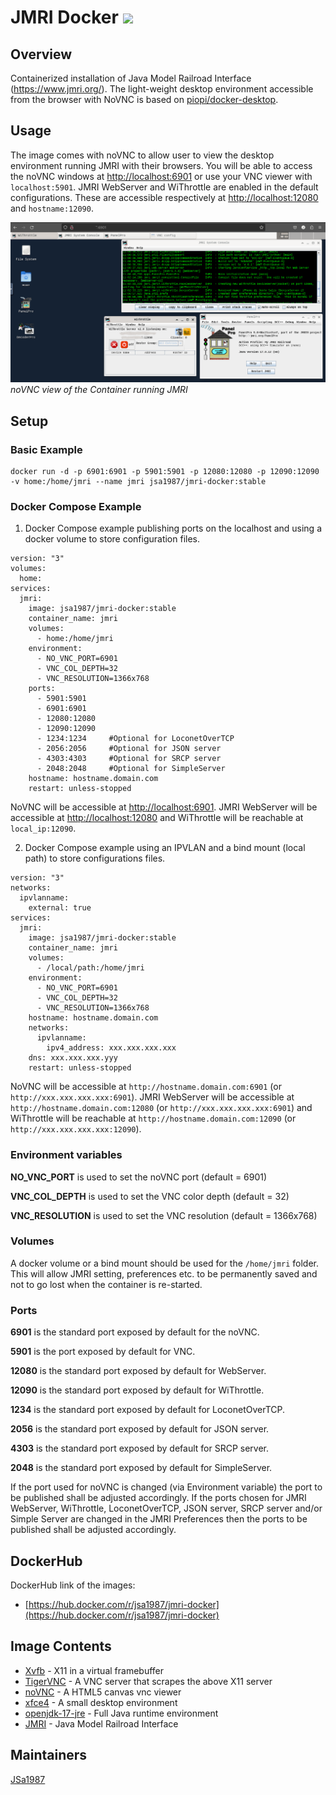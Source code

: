 # JMRI Docker ![](https://img.shields.io/docker/pulls/jsa1987/jmri-docker.svg?maxAge=60480)

## Overview

Containerized installation of Java Model Railroad Interface (https://www.jmri.org/). The light-weight desktop environment accessible from the browser with NoVNC is based on [piopi/docker-desktop](https://github.com/piopi/docker-desktop).

## Usage

The image comes with noVNC to allow user to view the desktop environment running JMRI with their browsers. You will be able to access the noVNC windows at [http://localhost:6901](http://localhost:6901) or use your VNC viewer with `localhost:5901`.
JMRI WebServer and WiThrottle are enabled in the default configurations. These are accessible respectively at [http://localhost:12080](http://localhost:12080) and `hostname:12090`.

![](/screenshots/Capture.png)
*noVNC view of the Container running JMRI*

## Setup

### Basic Example

```Shell
docker run -d -p 6901:6901 -p 5901:5901 -p 12080:12080 -p 12090:12090 -v home:/home/jmri --name jmri jsa1987/jmri-docker:stable
```

### Docker Compose Example 
1. Docker Compose example publishing ports on the localhost and using a docker volume to store configuration files.
```
version: "3"
volumes:
  home:
services:
  jmri:
    image: jsa1987/jmri-docker:stable
    container_name: jmri
    volumes:
      - home:/home/jmri
    environment:
      - NO_VNC_PORT=6901
      - VNC_COL_DEPTH=32
      - VNC_RESOLUTION=1366x768
    ports:
      - 5901:5901
      - 6901:6901
      - 12080:12080
      - 12090:12090
      - 1234:1234     #Optional for LoconetOverTCP
      - 2056:2056     #Optional for JSON server
      - 4303:4303     #Optional for SRCP server
      - 2048:2048     #Optional for SimpleServer
    hostname: hostname.domain.com
    restart: unless-stopped
```
NoVNC will be accessible at [http://localhost:6901](http://localhost:6901). JMRI WebServer will be accessible at [http://localhost:12080](http://localhost:12080) and WiThrottle will be reachable at `local_ip:12090`.

2. Docker Compose example using an IPVLAN and a bind mount (local path) to store configurations files.
```
version: "3"
networks:
  ipvlanname:
    external: true
services:
  jmri:
    image: jsa1987/jmri-docker:stable
    container_name: jmri
    volumes:
      - /local/path:/home/jmri
    environment:
      - NO_VNC_PORT=6901
      - VNC_COL_DEPTH=32
      - VNC_RESOLUTION=1366x768
    hostname: hostname.domain.com
    networks:
      ipvlanname:
        ipv4_address: xxx.xxx.xxx.xxx
    dns: xxx.xxx.xxx.yyy
    restart: unless-stopped
```
NoVNC will be accessible at `http://hostname.domain.com:6901` (or `http://xxx.xxx.xxx.xxx:6901`). JMRI WebServer will be accessible at `http://hostname.domain.com:12080` (or `http://xxx.xxx.xxx.xxx:6901`) and WiThrottle will be reachable at `http://hostname.domain.com:12090` (or `http://xxx.xxx.xxx.xxx:12090`).

### Environment variables

**NO_VNC_PORT** is used to set the noVNC port (default = 6901)

**VNC_COL_DEPTH** is used to set the VNC color depth (default = 32)

**VNC_RESOLUTION** is used to set the VNC resolution (default = 1366x768)

### Volumes

A docker volume or a bind mount should be used for the `/home/jmri` folder. This will allow JMRI setting, preferences etc. to be permanently saved and not to go lost when the container is re-started.

### Ports

**6901** is the standard port exposed by default for the noVNC.

**5901** is the port exposed by default for VNC.

**12080** is the standard port exposed by default for WebServer.

**12090** is the standard port exposed by default for WiThrottle.

**1234** is the standard port exposed by default for LoconetOverTCP.

**2056** is the standard port exposed by default for JSON server.

**4303** is the standard port exposed by default for SRCP server.

**2048** is the standard port exposed by default for SimpleServer.

If the port used for noVNC is changed (via Environment variable) the port to be published shall be adjusted accordingly.
If the ports chosen for JMRI WebServer, WiThrottle, LoconetOverTCP, JSON server, SRCP server and/or Simple Server are changed in the JMRI Preferences then the ports to be published shall be adjusted accordingly. 

## DockerHub

DockerHub link of the images:

- [https://hub.docker.com/r/jsa1987/jmri-docker](https://hub.docker.com/r/jsa1987/jmri-docker)

## Image Contents

- [Xvfb](http://www.x.org/releases/X11R7.6/doc/man/man1/Xvfb.1.xhtml) - X11 in a virtual framebuffer
- [TigerVNC](https://github.com/TigerVNC/tigervnc) - A VNC server that scrapes the above X11 server
- [noVNC](https://github.com/novnc/noVNC) - A HTML5 canvas vnc viewer
- [xfce4](https://www.xfce.org/) - A small desktop environment
- [openjdk-17-jre](https://packages.debian.org/sid/openjdk-17-jre) - Full Java runtime environment
- [JMRI](https://www.jmri.org/) - Java Model Railroad Interface

## Maintainers

[JSa1987](https://github.com/JSa1987)

